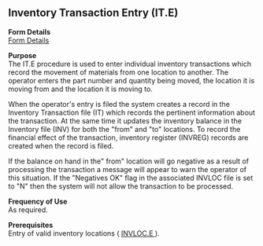 ##  Inventory Transaction Entry (IT.E)

<PageHeader />

**Form Details**  
[ Form Details ](IT-E-1/README.md)   

**Purpose**  
The IT.E procedure is used to enter individual inventory transactions which
record the movement of materials from one location to another. The operator
enters the part number and quantity being moved, the location it is moving
from and the location it is moving to.  
  
When the operator's entry is filed the system creates a record in the
Inventory Transaction file (IT) which records the pertinent information about
the transaction. At the same time it updates the inventory balance in the
Inventory file (INV) for both the "from" and "to" locations. To record the
financial effect of the transaction, inventory register (INVREG) records are
created when the record is filed.  
  
If the balance on hand in the" from" location will go negative as a result of
processing the transaction a message will appear to warn the operator of this
situation. If the "Negatives OK" flag in the associated INVLOC file is set to
"N" then the system will not allow the transaction to be processed.

**Frequency of Use**  
As required.

**Prerequisites**  
Entry of valid inventory locations ( [ INVLOC.E ](../../../../../../../../../../../../rover/AP-OVERVIEW/AP-ENTRY/AP-E/CHECKS-E/AP-CONTROL/INVLOC-E) ). 

<badge text= "Version 8.10.57" vertical="middle" />

<PageFooter />